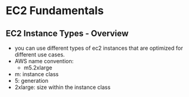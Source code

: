 # EC2 Fundamentals

## EC2 Instance Types - Overview
- you can use different types of ec2 instances that are optimized for different use cases.
- AWS name convention:
  - m5.2xlarge
- m: instance class
- 5: generation
- 2xlarge: size within the instance class

